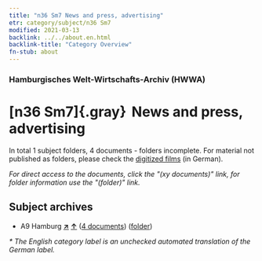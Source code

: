 ```yaml
---
title: "n36 Sm7 News and press, advertising"
etr: category/subject/n36 Sm7
modified: 2021-03-13
backlink: ../../about.en.html
backlink-title: "Category Overview"
fn-stub: about
---
```


### Hamburgisches Welt-Wirtschafts-Archiv (HWWA)
# [n36 Sm7]{.gray}&#8201; News and press, advertising&#160; 





In total 1 subject folders, 4 documents - folders incomplete.
For material not published as folders, please check the [digitized films](/film/h1_sh) (in German).

_For direct access to the documents, click the "(xy documents)" link, for folder information use the "(folder)" link._

## Subject archives


- A9 Hamburg [**&nearr;**](../../../geo/i/140905/about.en.html "Hamburg (all folders)") [**&uarr;**](../../../geo/about.en.html#A9 "Country category system") (<a href="https://pm20.zbw.eu/dfgview/sh/140905,145714" title="about: Hamburg : News and press, advertising" target="_blank">4 documents</a>) ([folder](http://purl.org/pressemappe20/folder/sh/140905,145714))


_* The English category label is an unchecked automated translation of the German label._

